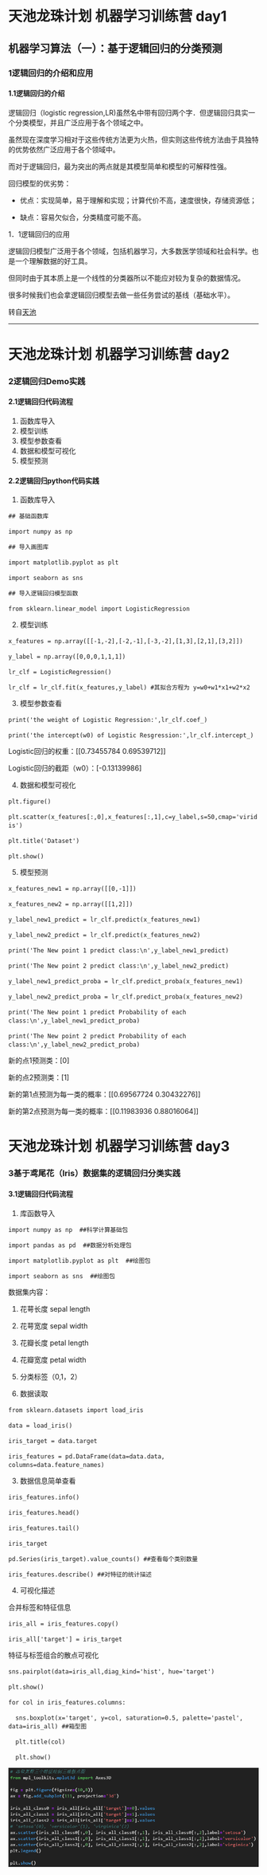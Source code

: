 # 天池龙珠计划 机器学习训练营 day1
## 机器学习算法（一）：基于逻辑回归的分类预测
### 1逻辑回归的介绍和应用
#### 1.1逻辑回归的介绍
逻辑回归（logistic regression,LR)虽然名中带有回归两个字．但逻辑回归具实一个分类模型，并且广泛应用于各个领域之中。

虽然现在深度学习相对于这些传统方法更为火热，但实则这些传统方法由于具独特的优势依然广泛应用于各个领域中。

而对于逻辑回归，最为突出的两点就是其模型简单和模型的可解释性强。

回归模型的优劣势：

- 优点：实现简单，易于理解和实现；计算代价不高，速度很快，存储资源低；

- 缺点：容易欠似合，分类精度可能不高。

1．1逻辑回归的应用

逻辑回归模型广泛用于各个领域，包括机器学习，大多数医学领域和社会科学。也是一个理解数据的好工具。

但同时由于其本质上是一个线性的分类器所以不能应对较为复杂的数据情况。

很多时候我们也会拿逻辑回归模型去做一些任务尝试的基线（基础水平）。

  转自[天池](https://dsw-dev.data.aliyun.com/?spm=5176.20222472.J_3678908510.1.1a0b67c2UeRr4Y#/?fileUrl=http://tianchi-media.oss-cn-beijing.aliyuncs.com/DSW/1back/back.ipynb&fileName=back.ipynb)

---

# 天池龙珠计划 机器学习训练营 day2
### 2逻辑回归Demo实践
#### 2.1逻辑回归代码流程
1. 函数库导入
2. 模型训练
3. 模型参数查看
4. 数据和模型可视化
5. 模型预测
#### 2.2逻辑回归python代码实践
1. 函数库导入

`## 基础函数库`

`import numpy as np`

`## 导入画图库`

`import matplotlib.pyplot as plt`

`import seaborn as sns`

`## 导入逻辑回归模型函数`

`from sklearn.linear_model import LogisticRegression`

2. 模型训练

`x_features = np.array([[-1,-2],[-2,-1],[-3,-2],[1,3],[2,1],[3,2]])`

`y_label = np.array([0,0,0,1,1,1])`

`lr_clf = LogisticRegression()`

`lr_clf = lr_clf.fit(x_features,y_label) #其拟合方程为 y=w0+w1*x1+w2*x2`

3. 模型参数查看

`print('the weight of Logistic Regression:',lr_clf.coef_)`

`print('the intercept(w0) of Logistic Resgression:',lr_clf.intercept_)`

Logistic回归的权重：[[0.73455784 0.69539712]]

Logistic回归的截距（w0）：[-0.13139986]

4. 数据和模型可视化

`plt.figure()`

`plt.scatter(x_features[:,0],x_features[:,1],c=y_label,s=50,cmap='viridis')`

`plt.title('Dataset')`

`plt.show()`

5. 模型预测

`x_features_new1 = np.array([[0,-1]])`

`x_features_new2 = np.array([[1,2]])`

`y_label_new1_predict = lr_clf.predict(x_features_new1)`

`y_label_new2_predict = lr_clf.predict(x_features_new2)`

`print('The New point 1 predict class:\n',y_label_new1_predict)`

`print('The New point 2 predict class:\n',y_label_new2_predict)`

`y_label_new1_predict_proba = lr_clf.predict_proba(x_features_new1)`

`y_label_new2_predict_proba = lr_clf.predict_proba(x_features_new2)`

`print('The New point 1 predict Probability of each class:\n',y_label_new1_predict_proba)`

`print('The New point 2 predict Probability of each class:\n',y_label_new2_predict_proba)`

新的点1预测类：[0]

新的点2预测类：[1]

新的第1点预测为每一类的概率：[[0.69567724 0.30432276]]

新的第2点预测为每一类的概率：[[0.11983936 0.88016064]]

# 天池龙珠计划 机器学习训练营 day3
### 3基于鸢尾花（Iris）数据集的逻辑回归分类实践
#### 3.1逻辑回归代码流程
1. 库函数导入

`import numpy as np  ##科学计算基础包`

`import pandas as pd  ##数据分析处理包`

`import matplotlib.pyplot as plt  ##绘图包`

`import seaborn as sns  ##绘图包`

数据集内容：

1. 花萼长度 sepal length
2. 花萼宽度 sepal width
3. 花瓣长度 petal length
4. 花瓣宽度 petal width
5. 分类标签（0,1，2）

2. 数据读取

`from sklearn.datasets import load_iris`

`data = load_iris()`

`iris_target = data.target`

`iris_features = pd.DataFrame(data=data.data, columns=data.feature_names)`

3. 数据信息简单查看

`iris_features.info()`

`iris_features.head()`

`iris_features.tail()`

`iris_target`

`pd.Series(iris_target).value_counts() ##查看每个类别数量`

`iris_features.describe() ##对特征的统计描述`

4. 可视化描述

合并标签和特征信息

`iris_all = iris_features.copy()`

`iris_all['target'] = iris_target`

特征与标签组合的散点可视化

`sns.pairplot(data=iris_all,diag_kind='hist', hue='target')`

`plt.show()`

`for col in iris_features.columns:`

`  sns.boxplot(x='target', y=col, saturation=0.5, palette='pastel', data=iris_all) ##箱型图`

`  plt.title(col)`

`  plt.show()`

![pic](https://github.com/oumiga12/oumiga12.GitHub.io/blob/main/3Dscatter.png)





















